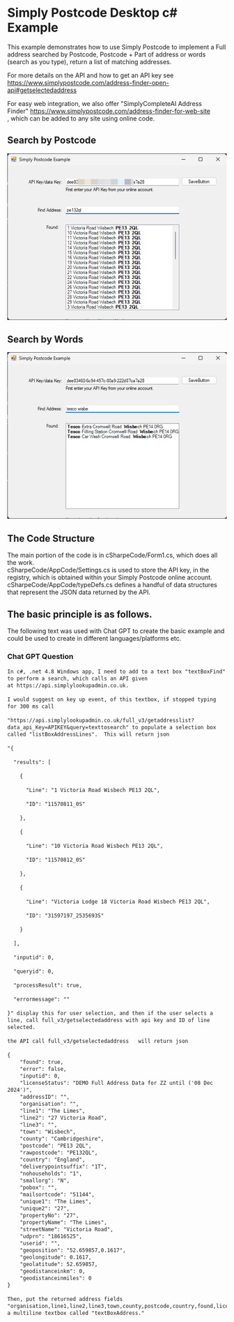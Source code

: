 # Simply Postcode Desktop c# Example
 
This example demonstrates how to use Simply Postcode to implement a Full address searched by
Postcode, Postcode + Part of address or words (search as you type), return a list of matching addresses.

For more details on the API and how to get an API key see https://www.simplypostcode.com/address-finder-open-api#getselectedaddress

For easy web integration, we also offer "SimplyCompleteAI Address Finder" https://www.simplypostcode.com/address-finder-for-web-site , which can be added to any site using online code.

## Search by Postcode
![Screenshot of it in action.](/images/screen1.png)

## Search by Words
![Screenshot of it in action.](/images/screen2.png)

## The Code Structure

The main portion of the code is in cSharpeCode/Form1.cs, which does all the work.  
cSharpeCode/AppCode/Settings.cs is used to store the API key, in the registry, which is obtained within your Simply Postcode online account.
cSharpeCode/AppCode/typeDefs.cs defines a handful of data structures that represent the JSON data returned by the API.

## The basic principle is as follows.   

The following text was used with Chat GPT to create the basic example and could be used to create in different languages/platforms etc.

### Chat GPT Question 

```
In c#, .net 4.8 Windows app, I need to add to a text box "textBoxFind" to perform a search, which calls an API given at https://api.simplylookupadmin.co.uk.   

I would suggest on key up event, of this textbox, if stopped typing for 300 ms call

"https://api.simplylookupadmin.co.uk/full_v3/getaddresslist?data_api_Key=APIKEY&query=texttosearch" to populate a selection box called "listBoxAddressLines".  This will return json

"{

  "results": [

    {

      "Line": "1 Victoria Road Wisbech PE13 2QL",

      "ID": "11570811_0S"

    },

    {

      "Line": "10 Victoria Road Wisbech PE13 2QL",

      "ID": "11570812_0S"

    },

    {

      "Line": "Victoria Lodge 18 Victoria Road Wisbech PE13 2QL",

      "ID": "31597197_2535693S"

    }

  ],

  "inputid": 0,

  "queryid": 0,

  "processResult": true,

  "errormessage": ""

}" display this for user selection, and then if the user selects a line, call full_v3/getselectedaddress with api key and ID of line selected.

the API call full_v3/getselectedaddress   will return json

{ 
    "found": true, 
    "error": false, 
    "inputid": 0, 
    "licenseStatus": "DEMO Full Address Data for ZZ until ('08 Dec 2024')", 
    "addressID": "", 
    "organisation": "", 
    "line1": "The Limes", 
    "line2": "27 Victoria Road", 
    "line3": "", 
    "town": "Wisbech", 
    "county": "Cambridgeshire", 
    "postcode": "PE13 2QL", 
    "rawpostcode": "PE132QL", 
    "country": "England", 
    "deliverypointsuffix": "1T", 
    "nohouseholds": "1", 
    "smallorg": "N", 
    "pobox": "", 
    "mailsortcode": "51144", 
    "unique1": "The Limes", 
    "unique2": "27", 
    "propertyNo": "27", 
    "propertyName": "The Limes", 
    "streetName": "Victoria Road", 
    "udprn": "18616525", 
    "userid": "", 
    "geoposition": "52.659857,0.1617", 
    "geolongitude": 0.1617, 
    "geolatitude": 52.659857, 
    "geodistanceinkm": 0, 
    "geodistanceinmiles": 0 
}

Then, put the returned address fields "organisation,line1,line2,line3,town,county,postcode,country,found,licenseStatus" into a multiline textbox called "textBoxAddress."  
```




